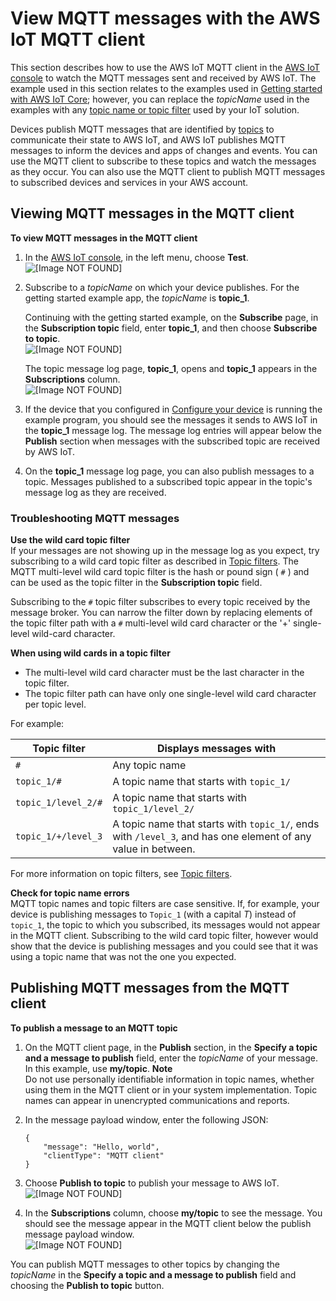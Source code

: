 # View MQTT messages with the AWS IoT MQTT client<a name="view-mqtt-messages"></a>

This section describes how to use the AWS IoT MQTT client in the [AWS IoT console](https://console.aws.amazon.com/iot/home) to watch the MQTT messages sent and received by AWS IoT\. The example used in this section relates to the examples used in [Getting started with AWS IoT Core](iot-gs.md); however, you can replace the *topicName* used in the examples with any [topic name or topic filter](topics.md) used by your IoT solution\. 

Devices publish MQTT messages that are identified by [topics](topics.md) to communicate their state to AWS IoT, and AWS IoT publishes MQTT messages to inform the devices and apps of changes and events\. You can use the MQTT client to subscribe to these topics and watch the messages as they occur\. You can also use the MQTT client to publish MQTT messages to subscribed devices and services in your AWS account\. 

## Viewing MQTT messages in the MQTT client<a name="view-mqtt-subscribe"></a>

**To view MQTT messages in the MQTT client**

1. In the [AWS IoT console](https://console.aws.amazon.com/iot/home), in the left menu, choose **Test**\.  
![\[Image NOT FOUND\]](http://docs.aws.amazon.com/iot/latest/developerguide/images/choose-test.png)

1. Subscribe to a *topicName* on which your device publishes\. For the getting started example app, the *topicName* is **topic\_1**\.

   Continuing with the getting started example, on the **Subscribe** page, in the **Subscription topic** field, enter **topic\_1**, and then choose **Subscribe to topic**\.   
![\[Image NOT FOUND\]](http://docs.aws.amazon.com/iot/latest/developerguide/images/subscribe-button-topic.png)

   The topic message log page, **topic\_1**, opens and **topic\_1** appears in the **Subscriptions** column\.  
![\[Image NOT FOUND\]](http://docs.aws.amazon.com/iot/latest/developerguide/images/subscribed-button-topic.png)

1. If the device that you configured in [Configure your device](configure-device.md) is running the example program, you should see the messages it sends to AWS IoT in the **topic\_1** message log\. The message log entries will appear below the **Publish** section when messages with the subscribed topic are received by AWS IoT\.

1. On the **topic\_1** message log page, you can also publish messages to a topic\. Messages published to a subscribed topic appear in the topic's message log as they are received\.

### Troubleshooting MQTT messages<a name="view-mqtt-trouble"></a>

**Use the wild card topic filter**  
If your messages are not showing up in the message log as you expect, try subscribing to a wild card topic filter as described in [Topic filters](topics.md#topicfilters)\. The MQTT multi\-level wild card topic filter is the hash or pound sign \( `#` \) and can be used as the topic filter in the **Subscription topic** field\. 

Subscribing to the `#` topic filter subscribes to every topic received by the message broker\. You can narrow the filter down by replacing elements of the topic filter path with a `#` multi\-level wild card character or the '\+' single\-level wild\-card character\. 

**When using wild cards in a topic filter**
+ The multi\-level wild card character must be the last character in the topic filter\.
+ The topic filter path can have only one single\-level wild card character per topic level\. 

For example:


|  Topic filter  |  Displays messages with  | 
| --- | --- | 
|   `#`   |   Any topic name   | 
|   `topic_1/#`   |   A topic name that starts with `topic_1/`  | 
|   `topic_1/level_2/#`   |   A topic name that starts with `topic_1/level_2/`  | 
|   `topic_1/+/level_3`   |   A topic name that starts with `topic_1/`, ends with `/level_3`, and has one element of any value in between\.  | 

For more information on topic filters, see [Topic filters](topics.md#topicfilters)\.

**Check for topic name errors**  
MQTT topic names and topic filters are case sensitive\. If, for example, your device is publishing messages to `Topic_1` \(with a capital *T*\) instead of `topic_1`, the topic to which you subscribed, its messages would not appear in the MQTT client\. Subscribing to the wild card topic filter, however would show that the device is publishing messages and you could see that it was using a topic name that was not the one you expected\.

## Publishing MQTT messages from the MQTT client<a name="view-mqtt-publish"></a>

**To publish a message to an MQTT topic**

1. On the MQTT client page, in the **Publish** section, in the **Specify a topic and a message to publish** field, enter the *topicName* of your message\. In this example, use **my/topic**\. 
**Note**  
Do not use personally identifiable information in topic names, whether using them in the MQTT client or in your system implementation\. Topic names can appear in unencrypted communications and reports\.

1. In the message payload window, enter the following JSON:

   ```
   {
       "message": "Hello, world",
       "clientType": "MQTT client"
   }
   ```

1. Choose **Publish to topic** to publish your message to AWS IoT\.  
![\[Image NOT FOUND\]](http://docs.aws.amazon.com/iot/latest/developerguide/images/publish-to-topic.png)

1. In the **Subscriptions** column, choose **my/topic** to see the message\. You should see the message appear in the MQTT client below the publish message payload window\.  
![\[Image NOT FOUND\]](http://docs.aws.amazon.com/iot/latest/developerguide/images/publish-to-topic-received.png)

You can publish MQTT messages to other topics by changing the *topicName* in the **Specify a topic and a message to publish** field and choosing the **Publish to topic** button\.